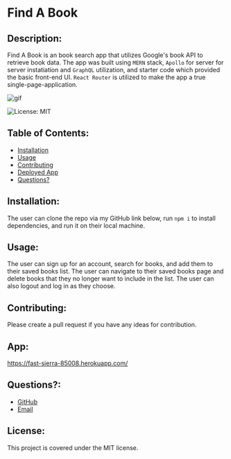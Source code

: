 # Find A Book
  

  
  ## Description: 

  Find A Book is an book search app that utilizes Google's book API to retrieve book data. The app was built using `MERN` stack, `Apollo` for server for server instatiation and `GraphQL` utilization, and starter code which provided the basic front-end UI. `React Router` is utilized to make the app a true single-page-application. 
  
  ![gif](./assets/books.gif)

  ![License: MIT](https://img.shields.io/badge/License-MIT-yellow.svg) 

  ## Table of Contents:
  * [Installation](#installation)
  * [Usage](#usage)
  * [Contributing](#contributing)
  * [Deployed App](#app)
  * [Questions?](#questions)
  
  ## Installation: 
 
  The user can clone the repo via my GitHub link below, run `npm i` to install dependencies, and run it on their local machine.
  

  
  ## Usage: 

  The user can sign up for an account, search for books, and add them to their saved books list. The user can navigate to their saved books page and delete books that they no longer want to include in the list. The user can also logout and log in as they choose. 
  

  
  ## Contributing: 

  Please create a pull request if you have any ideas for contribution. 
  

  
  ## App:

  https://fast-sierra-85008.herokuapp.com/ 

  

  ## Questions?:
  * <a href="https://github.com/gmwarzecha" target="_blank">GitHub</a>
  * <a href="mailto: gmwarzecha@gmail.com" target="_blank">Email</a>
  
  ## License: 

  This project is covered under the MIT license.